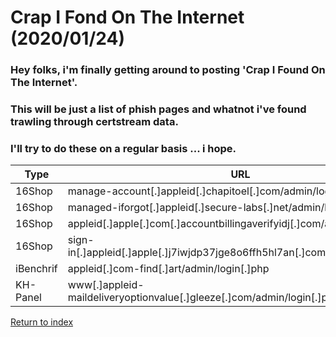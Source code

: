 # Crap I Fond On The Internet (2020/01/24)

### Hey folks, i'm finally getting around to posting 'Crap I Found On The Internet'.
### This will be just a list of phish pages and whatnot i've found trawling through certstream data.
### I'll try to do these on a regular basis ... i hope.

| Type      | URL                                                                          | IP Address            | Threat Actor Email             |
| --------- | ---------------------------------------------------------------------------- | --------------------- | ------------------------------ |
| 16Shop    | manage-account[.]appleid[.]chapitoel[.]com/admin/login[.]php                 | 62[.]128[.]110[.]188  | mail[.]maxx@yandex[.]com       |
| 16Shop    | managed-iforgot[.]appleid[.]secure-labs[.]net/admin/login[.]php              | 104[.]140[.]248[.]230 | buluhidung@yandex[.]com        |
| 16Shop    | appleid[.]apple[.]com[.]accountbillingaverifyidj[.]com/admin/login[.]php     | 103[.]84[.]85[.]106   | sukijan[.]sukiman@yandex[.]com |
| 16Shop    | sign-in[.]appleid[.]apple[.]j7iwjdp37jge8o6ffh5hl7an[.]com/admin/login[.]php | 51[.]140[.]204[.]57   | rony[.]zakaria1995@gmail[.]com |
| iBenchrif | appleid[.]com-find[.]art/admin/login[.]php                                   | 93[.]157[.]63[.]221   | n/a                            |
| KH-Panel  | www[.]appleid-maildeliveryoptionvalue[.]gleeze[.]com/admin/login[.]php       | 64[.]225[.]118[.]214  | n/a                            |

[Return to index](/)